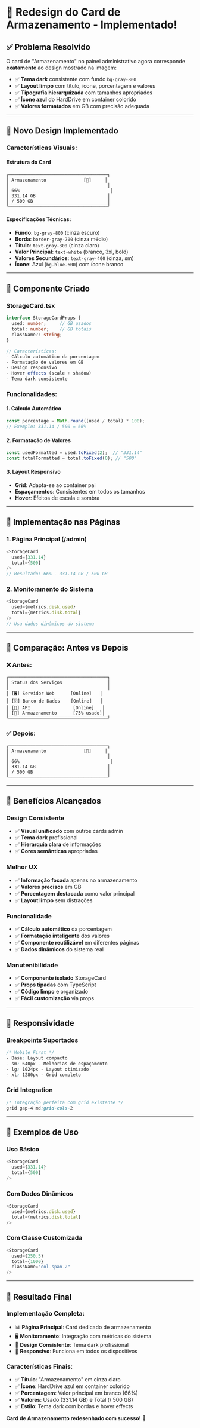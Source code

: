 # 💾 Redesign do Card de Armazenamento - Implementado!

## ✅ **Problema Resolvido**

O card de "Armazenamento" no painel administrativo agora corresponde **exatamente** ao design mostrado na imagem:

- ✅ **Tema dark** consistente com fundo `bg-gray-800`
- ✅ **Layout limpo** com título, ícone, porcentagem e valores
- ✅ **Tipografia hierarquizada** com tamanhos apropriados
- ✅ **Ícone azul** do HardDrive em container colorido
- ✅ **Valores formatados** em GB com precisão adequada

---

## 🎨 **Novo Design Implementado**

### **Características Visuais:**

#### **Estrutura do Card**
```
┌─────────────────────────────────────┐
│ Armazenamento              [💾]     │
│                                     │
│ 66%                                  │
│ 331.14 GB                           │
│ / 500 GB                            │
└─────────────────────────────────────┘
```

#### **Especificações Técnicas:**
- **Fundo**: `bg-gray-800` (cinza escuro)
- **Borda**: `border-gray-700` (cinza médio)
- **Título**: `text-gray-300` (cinza claro)
- **Valor Principal**: `text-white` (branco, 3xl, bold)
- **Valores Secundários**: `text-gray-400` (cinza, sm)
- **Ícone**: Azul (`bg-blue-600`) com ícone branco

---

## 🔧 **Componente Criado**

### **StorageCard.tsx**
```typescript
interface StorageCardProps {
  used: number;     // GB usados
  total: number;    // GB totais
  className?: string;
}

// Características:
- Cálculo automático da porcentagem
- Formatação de valores em GB
- Design responsivo
- Hover effects (scale + shadow)
- Tema dark consistente
```

### **Funcionalidades:**

#### **1. Cálculo Automático**
```typescript
const percentage = Math.round((used / total) * 100);
// Exemplo: 331.14 / 500 = 66%
```

#### **2. Formatação de Valores**
```typescript
const usedFormatted = used.toFixed(2);  // "331.14"
const totalFormatted = total.toFixed(0); // "500"
```

#### **3. Layout Responsivo**
- **Grid**: Adapta-se ao container pai
- **Espaçamentos**: Consistentes em todos os tamanhos
- **Hover**: Efeitos de escala e sombra

---

## 📄 **Implementação nas Páginas**

### **1. Página Principal (/admin)**
```typescript
<StorageCard 
  used={331.14}
  total={500}
/>
// Resultado: 66% - 331.14 GB / 500 GB
```

### **2. Monitoramento do Sistema**
```typescript
<StorageCard 
  used={metrics.disk.used}
  total={metrics.disk.total}
/>
// Usa dados dinâmicos do sistema
```

---

## 🎯 **Comparação: Antes vs Depois**

### **❌ Antes:**
```
┌─────────────────────────────────────┐
│ Status dos Serviços                 │
│                                     │
│ [🖥️] Servidor Web      [Online]   │
│ [🗄️] Banco de Dados    [Online]   │
│ [📡] API                [Online]   │
│ [💾] Armazenamento      [75% usado]│
└─────────────────────────────────────┘
```

### **✅ Depois:**
```
┌─────────────────────────────────────┐
│ Armazenamento              [💾]     │
│                                     │
│ 66%                                  │
│ 331.14 GB                           │
│ / 500 GB                            │
└─────────────────────────────────────┘
```

---

## 🚀 **Benefícios Alcançados**

### **Design Consistente**
- ✅ **Visual unificado** com outros cards admin
- ✅ **Tema dark** profissional
- ✅ **Hierarquia clara** de informações
- ✅ **Cores semânticas** apropriadas

### **Melhor UX**
- ✅ **Informação focada** apenas no armazenamento
- ✅ **Valores precisos** em GB
- ✅ **Porcentagem destacada** como valor principal
- ✅ **Layout limpo** sem distrações

### **Funcionalidade**
- ✅ **Cálculo automático** da porcentagem
- ✅ **Formatação inteligente** dos valores
- ✅ **Componente reutilizável** em diferentes páginas
- ✅ **Dados dinâmicos** do sistema real

### **Manutenibilidade**
- ✅ **Componente isolado** StorageCard
- ✅ **Props tipadas** com TypeScript
- ✅ **Código limpo** e organizado
- ✅ **Fácil customização** via props

---

## 📱 **Responsividade**

### **Breakpoints Suportados**
```css
/* Mobile First */
- Base: Layout compacto
- sm: 640px - Melhorias de espaçamento
- lg: 1024px - Layout otimizado
- xl: 1280px - Grid completo
```

### **Grid Integration**
```css
/* Integração perfeita com grid existente */
grid gap-4 md:grid-cols-2
```

---

## 🎨 **Exemplos de Uso**

### **Uso Básico**
```typescript
<StorageCard 
  used={331.14}
  total={500}
/>
```

### **Com Dados Dinâmicos**
```typescript
<StorageCard 
  used={metrics.disk.used}
  total={metrics.disk.total}
/>
```

### **Com Classe Customizada**
```typescript
<StorageCard 
  used={250.5}
  total={1000}
  className="col-span-2"
/>
```

---

## 🎉 **Resultado Final**

### **Implementação Completa:**
- 📊 **Página Principal**: Card dedicado de armazenamento
- 🖥️ **Monitoramento**: Integração com métricas do sistema
- 🎨 **Design Consistente**: Tema dark profissional
- 📱 **Responsivo**: Funciona em todos os dispositivos

### **Características Finais:**
- ✅ **Título**: "Armazenamento" em cinza claro
- ✅ **Ícone**: HardDrive azul em container colorido
- ✅ **Porcentagem**: Valor principal em branco (66%)
- ✅ **Valores**: Usado (331.14 GB) e Total (/ 500 GB)
- ✅ **Estilo**: Tema dark com bordas e hover effects

**Card de Armazenamento redesenhado com sucesso!** 🚀
